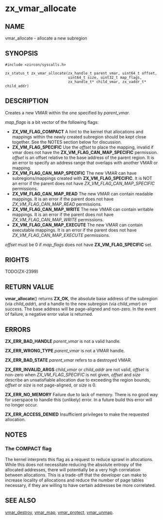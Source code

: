 # zx_vmar_allocate

## NAME

vmar_allocate - allocate a new subregion

## SYNOPSIS

```
#include <zircon/syscalls.h>

zx_status_t zx_vmar_allocate(zx_handle_t parent_vmar, uint64_t offset,
                             uint64_t size, uint32_t map_flags,
                             zx_handle_t* child_vmar, zx_vaddr_t* child_addr)
```

## DESCRIPTION

Creates a new VMAR within the one specified by *parent_vmar*.

*map_flags* is a bit vector of the following flags:
- **ZX_VM_FLAG_COMPACT**  A hint to the kernel that allocations and mappings
  within the newly created subregion should be kept close together.   See the
  NOTES section below for discussion.
- **ZX_VM_FLAG_SPECIFIC**  Use the *offset* to place the mapping, invalid if
  vmar does not have the **ZX_VM_FLAG_CAN_MAP_SPECIFIC** permission.  *offset*
  is an offset relative to the base address of the parent region.  It is an error
  to specify an address range that overlaps with another VMAR or mapping.
- **ZX_VM_FLAG_CAN_MAP_SPECIFIC**  The new VMAR can have subregions/mappings
  created with **ZX_VM_FLAG_SPECIFIC**.  It is NOT an error if the parent does
  not have *ZX_VM_FLAG_CAN_MAP_SPECIFIC* permissions.
- **ZX_VM_FLAG_CAN_MAP_READ**  The new VMAR can contain readable mappings.
  It is an error if the parent does not have *ZX_VM_FLAG_CAN_MAP_READ* permissions.
- **ZX_VM_FLAG_CAN_MAP_WRITE**  The new VMAR can contain writable mappings.
  It is an error if the parent does not have *ZX_VM_FLAG_CAN_MAP_WRITE* permissions.
- **ZX_VM_FLAG_CAN_MAP_EXECUTE**  The new VMAR can contain executable mappings.
  It is an error if the parent does not have *ZX_VM_FLAG_CAN_MAP_EXECUTE* permissions.

*offset* must be 0 if *map_flags* does not have **ZX_VM_FLAG_SPECIFIC** set.

## RIGHTS

TODO(ZX-2399)

## RETURN VALUE

**vmar_allocate**() returns **ZX_OK**, the absolute base address of the
subregion (via *child_addr*), and a handle to the new subregion (via
*child_vmar*) on success.  The base address will be page-aligned and non-zero.
In the event of failure, a negative error value is returned.

## ERRORS

**ZX_ERR_BAD_HANDLE**  *parent_vmar* is not a valid handle.

**ZX_ERR_WRONG_TYPE**  *parent_vmar* is not a VMAR handle.

**ZX_ERR_BAD_STATE**  *parent_vmar* refers to a destroyed VMAR.

**ZX_ERR_INVALID_ARGS**  *child_vmar* or *child_addr* are not valid, *offset* is
non-zero when *ZX_VM_FLAG_SPECIFIC* is not given, *offset* and *size* describe
an unsatisfiable allocation due to exceeding the region bounds, *offset*
or *size* is not page-aligned, or *size* is 0.

**ZX_ERR_NO_MEMORY**  Failure due to lack of memory.
There is no good way for userspace to handle this (unlikely) error.
In a future build this error will no longer occur.

**ZX_ERR_ACCESS_DENIED**  Insufficient privileges to make the requested allocation.

## NOTES

### The COMPACT flag

The kernel interprets this flag as a request to reduce sprawl in allocations.
While this does not necessitate reducing the absolute entropy of the allocated
addresses, there will potentially be a very high correlation between allocations.
This is a trade-off that the developer can make to increase locality of
allocations and reduce the number of page tables necessary, if they are willing
to have certain addresses be more correlated.

## SEE ALSO

[vmar_destroy](vmar_destroy.md),
[vmar_map](vmar_map.md),
[vmar_protect](vmar_protect.md),
[vmar_unmap](vmar_unmap.md).
